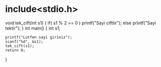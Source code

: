 # include<stdio.h>
void tek_cift(int s1)
{
     if( s1 % 2 == 0 )
        printf("Sayi cifttir");
     else
        printf("Sayi tektir");
}
int main()
{
    int s1;
    
    printf("Lutfen sayi giriniz");
    scanf("%d", &s1);
    tek_cift(s1);
    return 0;
}
